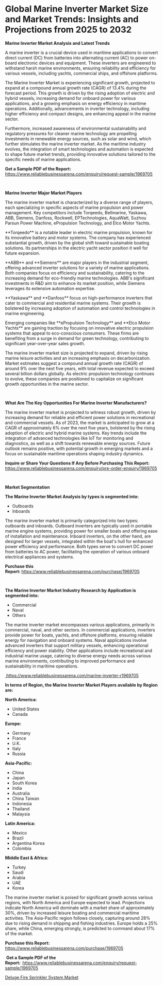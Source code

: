 <p><h1>Global Marine Inverter Market Size and Market Trends: Insights and Projections from 2025 to 2032</h1></p><p><strong>Marine Inverter Market Analysis and Latest Trends</strong></p>
<p><p>A marine inverter is a crucial device used in maritime applications to convert direct current (DC) from batteries into alternating current (AC) to power on-board electronic devices and equipment. These inverters are engineered to withstand harsh marine environments, ensuring reliability and efficiency for various vessels, including yachts, commercial ships, and offshore platforms.</p><p>The Marine Inverter Market is experiencing significant growth, projected to expand at a compound annual growth rate (CAGR) of 13.4% during the forecast period. This growth is driven by the rising adoption of electric and hybrid vessels, increasing demand for onboard power for various applications, and a growing emphasis on energy efficiency in maritime operations. Additionally, advancements in inverter technology, including higher efficiency and compact designs, are enhancing appeal in the marine sector.</p><p>Furthermore, increased awareness of environmental sustainability and regulatory pressures for cleaner marine technology are propelling investments in renewable energy sources, such as solar and wind, which further stimulates the marine inverter market. As the maritime industry evolves, the integration of smart technologies and automation is expected to shape future market trends, providing innovative solutions tailored to the specific needs of marine applications.</p></p>
<p><strong>Get a Sample PDF of the Report:&nbsp;</strong> <a href="https://www.reliablebusinessarena.com/enquiry/request-sample/1969705?utm_campaign=1990&utm_medium=2&utm_source=Github&utm_content=ia&utm_term=20022025&utm_id=marine-inverter">https://www.reliablebusinessarena.com/enquiry/request-sample/1969705</a></p>
<p>&nbsp;</p>
<p><strong>Marine Inverter Major Market Players</strong></p>
<p><p>The marine inverter market is characterized by a diverse range of players, each specializing in specific aspects of marine propulsion and power management. Key competitors include Torqeedo, Bellmarine, Yaskawa, ABB, Siemens, Danfoss, Rockwell, EPTechnologies, AquaWatt, Suzhou Parsun Power Machine, ePropulsion Technology, and Elco Motor Yachts.</p><p>**Torqeedo** is a notable leader in electric marine propulsion, known for its innovative battery and motor systems. The company has experienced substantial growth, driven by the global shift toward sustainable boating solutions. Its partnerships in the electric yacht sector position it well for future expansion.</p><p>**ABB** and **Siemens** are major players in the industrial segment, offering advanced inverter solutions for a variety of marine applications. Both companies focus on efficiency and sustainability, catering to the increasing demand for eco-friendly marine technologies. ABB's significant investments in R&D aim to enhance its market position, while Siemens leverages its extensive automation expertise.</p><p>**Yaskawa** and **Danfoss** focus on high-performance inverters that cater to commercial and residential marine systems. Their growth is bolstered by increasing adoption of automation and control technologies in marine engineering.</p><p>Emerging companies like **ePropulsion Technology** and **Elco Motor Yachts** are gaining traction by focusing on innovative electric propulsion systems that appeal to eco-conscious consumers. These firms are benefiting from a surge in demand for green technology, contributing to significant year-over-year sales growth.</p><p>The marine inverter market size is projected to expand, driven by rising marine leisure activities and an increasing emphasis on decarbonization. Market estimates suggest a compound annual growth rate (CAGR) of around 9% over the next five years, with total revenue expected to exceed several billion dollars globally. As electric propulsion technology continues to evolve, these companies are positioned to capitalize on significant growth opportunities in the marine sector.</p></p>
<p>&nbsp;</p>
<p><strong>What Are The Key Opportunities For Marine Inverter Manufacturers?</strong></p>
<p><p>The marine inverter market is projected to witness robust growth, driven by increasing demand for reliable and efficient power solutions in recreational and commercial vessels. As of 2023, the market is anticipated to grow at a CAGR of approximately 6% over the next five years, bolstered by the rising adoption of electric and hybrid marine systems. Key trends include the integration of advanced technologies like IoT for monitoring and diagnostics, as well as a shift towards renewable energy sources. Future outlook remains positive, with potential growth in emerging markets and a focus on sustainable maritime operations shaping industry dynamics.</p></p>
<p><strong>Inquire or Share Your Questions If Any Before Purchasing This Report:</strong> <a href="https://www.reliablebusinessarena.com/enquiry/pre-order-enquiry/1969705?utm_campaign=1990&utm_medium=2&utm_source=Github&utm_content=ia&utm_term=20022025&utm_id=marine-inverter">https://www.reliablebusinessarena.com/enquiry/pre-order-enquiry/1969705</a></p>
<p>&nbsp;</p>
<p><strong>Market Segmentation</strong></p>
<p><strong>The Marine Inverter Market Analysis by types is segmented into:</strong></p>
<p><ul><li>Outboards</li><li>Inboards</li></ul></p>
<p><p>The marine inverter market is primarily categorized into two types: outboards and inboards. Outboard inverters are typically used in portable marine engine systems, providing power for smaller boats and offering ease of installation and maintenance. Inboard inverters, on the other hand, are designed for larger vessels, integrated within the boat's hull for enhanced power efficiency and performance. Both types serve to convert DC power from batteries to AC power, facilitating the operation of various onboard electrical appliances and systems.</p></p>
<p><strong>Purchase this Report:&nbsp;</strong><a href="https://www.reliablebusinessarena.com/purchase/1969705?utm_campaign=1990&utm_medium=2&utm_source=Github&utm_content=ia&utm_term=20022025&utm_id=marine-inverter">https://www.reliablebusinessarena.com/purchase/1969705</a></p>
<p>&nbsp;</p>
<p><strong>The Marine Inverter Market Industry Research by Application is segmented into:</strong></p>
<p><ul><li>Commercial</li><li>Naval</li><li>Others</li></ul></p>
<p><p>The marine inverter market encompasses various applications, primarily in commercial, naval, and other sectors. In commercial applications, inverters provide power for boats, yachts, and offshore platforms, ensuring reliable energy for navigation and onboard systems. Naval applications involve advanced inverters that support military vessels, enhancing operational efficiency and power stability. Other applications include recreational and industrial marine usage, catering to diverse energy needs across various marine environments, contributing to improved performance and sustainability in maritime operations.</p></p>
<p><a href="https://www.reliablebusinessarena.com/marine-inverter-r1969705?utm_campaign=1990&utm_medium=2&utm_source=Github&utm_content=ia&utm_term=20022025&utm_id=marine-inverter">&nbsp;https://www.reliablebusinessarena.com/marine-inverter-r1969705</a></p>
<p><strong>In terms of Region, the Marine Inverter Market Players available by Region are:</strong></p>
<p>
    <p> <strong> North America: </strong>
        <ul>
            <li>United States</li>
            <li>Canada</li>
        </ul>
        </p> 
    <p> <strong> Europe: </strong>
        <ul>
            <li>Germany</li>
            <li>France</li>
            <li>U.K.</li>
            <li>Italy</li>
            <li>Russia</li>
        </ul>
        </p> 
    <p> <strong> Asia-Pacific: </strong>
        <ul>
            <li>China</li>
            <li>Japan</li>
            <li>South Korea</li>
            <li>India</li>
            <li>Australia</li>
            <li>China Taiwan</li>
            <li>Indonesia</li>
            <li>Thailand</li>
            <li>Malaysia</li>
        </ul>
        </p> 
    <p> <strong> Latin America: </strong>
        <ul>
            <li>Mexico</li>
            <li>Brazil</li>
            <li>Argentina Korea</li>
            <li>Colombia</li>
        </ul>
        </p> 
    <p> <strong> Middle East & Africa: </strong>
        <ul>
            <li>Turkey</li>
            <li>Saudi</li>
            <li>Arabia</li>
            <li>UAE</li>
            <li>Korea</li>
        </ul>
    </p>
    </p>
<p><p>The marine inverter market is poised for significant growth across various regions, with North America and Europe expected to lead. Projections indicate North America will dominate with a market share of approximately 30%, driven by increased leisure boating and commercial maritime activities. The Asia-Pacific region follows closely, capturing around 28% due to rising demand in shipping and fishing industries. Europe holds a 25% share, while China, emerging strongly, is predicted to command about 17% of the market.</p></p>
<p><strong>Purchase this Report: </strong><a href="https://www.reliablebusinessarena.com/purchase/1969705?utm_campaign=1990&utm_medium=2&utm_source=Github&utm_content=ia&utm_term=20022025&utm_id=marine-inverter">https://www.reliablebusinessarena.com/purchase/1969705</a></p>
<p>&nbsp;<strong>Get a Sample PDF of the Report:&nbsp;&nbsp;</strong><a href="https://www.reliablebusinessarena.com/enquiry/request-sample/1969705?utm_campaign=1990&utm_medium=2&utm_source=Github&utm_content=ia&utm_term=20022025&utm_id=marine-inverter">https://www.reliablebusinessarena.com/enquiry/request-sample/1969705</a></p>
<p><strong></strong></p>
<p><p><a href="https://github.com/MarciaRunte/Market-Research-Report-List-1/blob/main/deluge-fire-sprinkler-system-market.md?utm_campaign=1990&utm_medium=2&utm_source=Github&utm_content=ia&utm_term=20022025&utm_id=marine-inverter">Deluge Fire Sprinkler System Market</a></p></p>